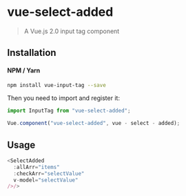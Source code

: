 # vue-select-added

> A Vue.js 2.0 input tag component

## Installation

#### NPM / Yarn

```bash
npm install vue-input-tag --save
```

Then you need to import and register it:

```js
import InputTag from "vue-select-added";
```

```js
Vue.component("vue-select-added", vue - select - added);
```

## Usage

```js
<SelectAdded
  :allArr="items"
  :checkArr="selectValue"
  v-model="selectValue"
/>/>
```
